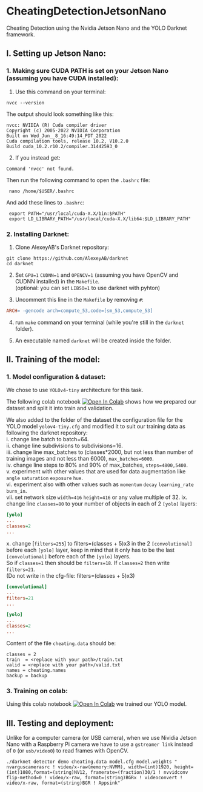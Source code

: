 # CheatingDetectionJetsonNano
Cheating Detection using the Nvidia Jetson Nano and the YOLO Darknet framework.


## I. Setting up Jetson Nano:
### 1. Making sure CUDA PATH is set on your Jetson Nano (assuming you have CUDA installed):
1. Use this command on your terminal:
```Shell
nvcc --version
```
   The output should look something like this:
```Shell
nvcc: NVIDIA (R) Cuda compiler driver
Copyright (c) 2005-2022 NVIDIA Corporation
Built on Wed_Jun__8_16:49:14_PDT_2022
Cuda compilation tools, release 10.2, V10.2.0
Build cuda_10.2.r10.2/compiler.31442593_0
```
2. If you instead get:
```Shell
Command 'nvcc' not found.
```
   Then run the following command to open the ```.bashrc``` file:
```Shell
 nano /home/$USER/.bashrc
```
And add these lines to ```.bashrc```:
```Vim
 export PATH="/usr/local/cuda-X.X/bin:$PATH"
 export LD_LIBRARY_PATH="/usr/local/cuda-X.X/lib64:$LD_LIBRARY_PATH"
```
### 2. Installing Darknet:
1. Clone AlexeyAB's Darknet repository:

```Shell
git clone https://github.com/AlexeyAB/darknet
cd darknet
```

2. Set ```GPU=1``` ```CUDNN=1``` and ```OPENCV=1``` (assuming you have OpenCV and CUDNN installed) in the ```Makefile```.  
   (optional: you can set ```LIBSO=1``` to use darknet with pyhton)

4. Uncomment this line in the ```Makefile``` by removing ```#```:
```Makefile
ARCH= -gencode arch=compute_53,code=[sm_53,compute_53]
```

4. run ```make``` command on your terminal (while you're still in the ```darknet``` folder).

5. An executable named ```darknet``` will be created inside the folder.

## II. Training of the model:
### 1. Model configuration & dataset:
We chose to use ```YOLOv4-tiny``` architecture for this task.  

The following colab notebook [![Open In Colab](https://colab.research.google.com/assets/colab-badge.svg)](https://colab.research.google.com/drive/1G188PEVGwdTbPvotCFRM_l2mluUhShwy#scrollTo=Xx5PnGZCz3fy/) shows how we prepared our dataset and split it into train and validation.  

We also added to the folder of the dataset the configuration file for the YOLO model ```yolov4-tiny.cfg``` and modified it to suit our training data as following the darknet repository:  
i. change line batch to batch=64.  
ii. change line subdivisions to subdivisions=16.  
iii. change line max_batches to (classes*2000, but not less than number of training images and not less than 6000), ```max_batches=6000```.  
iv. change line steps to 80% and 90% of max_batches, ```steps=4800,5400```.  
v. experiment with other values that are used for data augmentation like ```angle``` ```saturation``` ```exposure``` ```hue```.  
vi. experiment also with other values such as ```momentum``` ```decay``` ```learning_rate``` ```burn_in```.  
vii. set network size ```width=416``` ```height=416``` or any value multiple of 32.
ix. change line ```classes=80``` to your number of objects in each of 2 ```[yolo]``` layers:
```cfg
[yolo]
...
classes=2
...
```
x. change [```filters=255```] to filters=(classes + 5)x3 in the 2 ```[convolutional]``` before each ```[yolo]``` layer, keep in mind that it only has to be the last ```[convolutional]``` before each of the ```[yolo]``` layers.  
So if ```classes=1``` then should be ```filters=18```. If ```classes=2``` then write ```filters=21```.  
(Do not write in the cfg-file: filters=(classes + 5)x3)

```cfg
[convolutional]
...
filters=21
...

[yolo]
...
classes=2
...
```

Content of the file ```cheating.data``` should be:
```Vim
classes = 2
train  = <replace with your path>/train.txt
valid = <replace with your path>/valid.txt
names = cheating.names
backup = backup
```


### 3. Training on colab:
Using this colab notebook [![Open In Colab](https://colab.research.google.com/assets/colab-badge.svg)](https://colab.research.google.com/drive/1D4iJc1YrJQu-HGLapft7IjGYrwMHJVOH/) we trained our YOLO model.


## III. Testing and deployment:
Unlike for a computer camera (or USB camera), when we use Nividia Jetson Nano with a Raspberry Pi camera we have to use a ```gstreamer link``` instead of ```0``` (or ```usb/video0```) to read frames with OpenCV.

```Shell
./darknet detector demo cheating.data model.cfg model.weights " nvarguscamerasrc ! video/x-raw(memory:NVMM), width=(int)1920, height=(int)1080,format=(string)NV12, framerate=(fraction)30/1 ! nvvidconv flip-method=0 ! video/x-raw, format=(string)BGRx ! videoconvert ! video/x-raw, format=(string)BGR ! Appsink"
```
